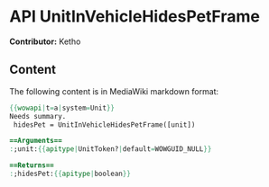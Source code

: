 # API UnitInVehicleHidesPetFrame

**Contributor:** Ketho

## Content

The following content is in MediaWiki markdown format:

```mediawiki
{{wowapi|t=a|system=Unit}}
Needs summary.
 hidesPet = UnitInVehicleHidesPetFrame([unit])

==Arguments==
:;unit:{{apitype|UnitToken?|default=WOWGUID_NULL}}

==Returns==
:;hidesPet:{{apitype|boolean}}
```